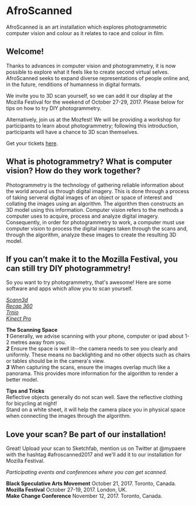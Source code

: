 # AfroScanned
AfroScanned is an art installation which explores photogrammetric computer vision and colour as it relates to race and colour in film.

## Welcome! 
Thanks to advances in computer vision and photogrammetry, it is now possible to explore what it feels like to create second virtual selves. AfroScanned seeks to expand diverse representations of people online and, in the future, renditions of humanness in digital formats. 

We invite you to 3D scan yourself, so we can add it our display at the Mozilla Festival for the weekend of October 27-29, 2017. Please below for tips on how to try DIY photogrammetry. 

Alternatively, join us at the Mozfest! We will be providing a workshop for participants to learn about photogrammetry; following this introduction, participants will have a chance to 3D scan themselves. 

Get your tickets <a href="https://www.mozillafestival.org">here</a>.

## What is photogrammetry? What is computer vision? How do they work together? 

Photogrammetry is the technology of gathering reliable information about the world around us through digital imagery. This is done through a process of taking serveral digital images of an object or space of interest and collating the images using an algorithm. The algorithm then constructs an 3D model using this information. Computer vision refers to the methods a computer uses to acquire, process and analyze digital imagery. Consequently, in order for photogrammetry to work, a computer must use computer vision to process the digital images taken through the scans and, through the algorithm, analyze these images to create the resulting 3D model. 

## If you can’t make it to the Mozilla Festival, you can still try DIY photogrammetry!

So you want to try photogrammetry, that's awesome! Here are some software and apps which allow you to scan yourself. 

<em><a href="http://scann3d.smartmobilevision.com/">Scann3d</a></em></br>
<em><a href="https://www.autodesk.com/products/recap/overview">Recap 360</a></em></br>
<em><a href="http://www.trnio.com/">Trnio</a></em></br> 
<em><a href="https://developer.microsoft.com/en-us/windows/hardware/3d-print/scanning-with-kinect">Kinect Pro</a></em></br>

<strong>The Scanning Space</strong> </br>
<em><strong>1</strong></em> Generally, we advise scanning with your phone, computer or ipad about 1-2 metres away from you.</br>
<em><strong>2</strong></em> Ensure the space is well lit--the camera needs to see you clearly and uniformly. These means no backlighting and no other objects such as chairs or tables should be in the camera's view. </br>
<em><strong>3</strong></em> When capturing the scans, ensure the images overlap much like a panorama. This provides more information for the algorithm to render a better model. </br>

<strong>Tips and Tricks </strong></br>
Reflective objects generally do not scan well. Save the reflective clothing for bicycling at night! </br>
Stand on a white sheet, it will help the camera place you in physical space when connecting the images through the algorithm.</br> 

## Love your scan? Be part of our installation! 

Great! Upload your scan to Sketchfab, mention us on Twitter at @mypaere with the hashtag #afroscanned2017 and we'll add it to our installation for Mozilla Festival. 

<em>Participating events and conferences where you can get scanned.</em>

<strong>Black Speculative Arts Movement</strong> October 21, 2017. Toronto, Canada.</br>
<strong>Mozilla Festival</strong> October 27-19, 2017. London, UK. </br>
<strong>Make Change Conference</strong> November 12, 2017. Toronto, Canada. </br>

